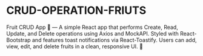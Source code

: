 # CRUD-OPERATION-FRIUTS
Fruit CRUD App 🍎 — A simple React app that performs Create, Read, Update, and Delete operations using Axios and MockAPI. Styled with React-Bootstrap and features toast notifications via React-Toastify. Users can add, view, edit, and delete fruits in a clean, responsive UI. 🚀
